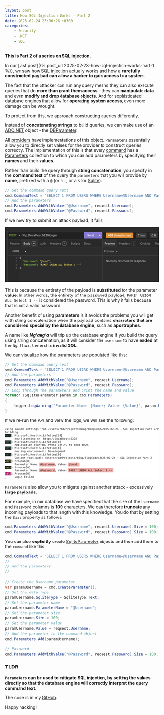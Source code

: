 ```yaml
---
layout: post
title: How SQL Injection Works - Part 2
date: 2025-02-24 23:30:26 +0300
categories:
    - Security
    - .NET
    - SQL
---
```


**This is Part 2 of a series on SQL injection.**

In our [last post]({% post_url 2025-02-23-how-sql-injection-works-part-1 %}), we saw how SQL injection actually works and how a **carefully constructed payload can allow a hacker to gain access to a system**.

The fact that the attacker can run any query means they can also execute queries that do **more than grant them access** - they can **manipulate data** and even **modify and drop database objects**. And for sophisticated database engines that allow for **operating system access**, even more damage can be wrought. 

To protect from this, we approach constructing queries differently.

Instead of **concatenating strings** to build queries, we can make use of an [ADO.NET](https://learn.microsoft.com/en-us/dotnet/framework/data/adonet/) object - the [DBParameter](https://learn.microsoft.com/en-us/dotnet/api/system.data.common.dbparameter?view=net-9.0).

All [providers](https://learn.microsoft.com/en-us/dotnet/framework/data/adonet/data-providers) have implementations of this object. `Parameters` essentially allow you to directly set values for the provider to construct queries correctly. The implementation of this is that every [command](https://learn.microsoft.com/en-us/dotnet/api/microsoft.data.sqlite.sqlitecommand?view=msdata-sqlite-9.0.0) has a [Parameters](https://learn.microsoft.com/en-us/dotnet/api/microsoft.data.sqlite.sqlitecommand.parameters?view=msdata-sqlite-9.0.0) collection to which you can add parameters by specifying their **names** and their **values**.

Rather than build the query through **string concatenation**, you specify in the **command text** of the query the `parameters` that you will provide by **name**, prefixed with a `@` (or a `:`, or a `$` for [Sqlite](https://www.sqlite.org/)).

``` C#
// Set the command query text
cmd.CommandText = "SELECT 1 FROM USERS WHERE Username=@Username AND Password=@Password";
// Add the parameters
cmd.Parameters.AddWithValue("@Username", request.Username);
cmd.Parameters.AddWithValue("@Password", request.Password);
```

If we now try to submit an attack payload, it fails.

![InjectionParameterFail](../images/2025/02/InjectionParameterFail.png)

This is because the entirety of the payload is **substituted** for the parameter **value**. In other words, the entirety of the password payload, `FAKE' UNION ALL Select 1 --` is considered the password. This is why it fails because that is not a valid password.

Another benefit of using **parameters** is it avoids the problems you will get with string concatenation when the payload contains **characters that are considered special by the database engine**, such as **apostrophes**.

A name like ***Ng'ang'a*** will trip up the database engine if you build the query using string concatenation, as it will consider the `username` to have **ended** at the `Ng`. Thus, the rest is **invalid SQL**.

We can visualize how the parameters are populated like this:

```c#
// Set the command query text
cmd.CommandText = "SELECT 1 FROM USERS WHERE Username=@Username AND Password=@Password";
// Add the parameters
cmd.Parameters.AddWithValue("@Username", request.Username);
cmd.Parameters.AddWithValue("@Password", request.Password);
// Loop through the parameters and print the name and value
foreach (SqliteParameter param in cmd.Parameters)
{
    logger.LogWarning("Parameter Name: {Name}; Value: {Value}", param.ParameterName, param.Value);
}
```

If we re-run the API and view the logs, we will see the following:

![InjectionViewParameters](../images/2025/02/InjectionViewParameters.png)

`Parameters` also allow you to mitigate against another attack - excessively **large payloads**.

For example, in our database we have specified that the size of the `Username` and `Password` columns is **100** characters. We can therefore **truncate** any incoming payloads to that length with this knowledge. You do that by setting the `Size` property as follows:

```c#
cmd.Parameters.AddWithValue("@Username", request.Username).Size = 100;
cmd.Parameters.AddWithValue("@Password", request.Password).Size = 100;
```

You can also **explicitly** create [SqliteParameter](https://learn.microsoft.com/en-us/dotnet/api/microsoft.data.sqlite.sqliteparameter?view=msdata-sqlite-9.0.0) objects and then add them to the `command` like this:

```c#
cmd.CommandText = "SELECT 1 FROM USERS WHERE Username=@Username AND Password=@Password";
//
// Add the parameters
//

// Create the Username parameter
var paramUsername = cmd.CreateParameter();
// Set the data type
paramUsername.SqliteType = SqliteType.Text;
// Set the parameter name
paramUsername.ParameterName = "@Username";
// Set the parameter size
paramUsername.Size = 100;
// Set the parameter value
paramUsername.Value = request.Username;
// Add the parameter to the command object
cmd.Parameters.Add(paramUsername);

// Password
cmd.Parameters.AddWithValue("@Password", request.Password).Size = 100;
```

### TLDR

**`Parameters` can be used to mitigate SQL injection, by setting the values directly so that the database engine will correctly interpret the query command text.**

The code is in my [GitHub](https://github.com/conradakunga/BlogCode/tree/master/2025-02-24%20-%20SQL%20Injection%20Part%202).

Happy hacking!
